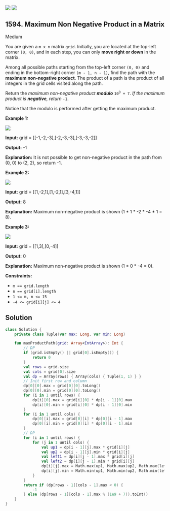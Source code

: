 [![](https://img.shields.io/github/stars/javadev/LeetCode-in-Kotlin?label=Stars&style=flat-square)](https://github.com/javadev/LeetCode-in-Kotlin)
[![](https://img.shields.io/github/forks/javadev/LeetCode-in-Kotlin?label=Fork%20me%20on%20GitHub%20&style=flat-square)](https://github.com/javadev/LeetCode-in-Kotlin/fork)

## 1594\. Maximum Non Negative Product in a Matrix

Medium

You are given a `m x n` matrix `grid`. Initially, you are located at the top-left corner `(0, 0)`, and in each step, you can only **move right or down** in the matrix.

Among all possible paths starting from the top-left corner `(0, 0)` and ending in the bottom-right corner `(m - 1, n - 1)`, find the path with the **maximum non-negative product**. The product of a path is the product of all integers in the grid cells visited along the path.

Return the _maximum non-negative product **modulo**_ <code>10<sup>9</sup> + 7</code>. _If the maximum product is **negative**, return_ `-1`.

Notice that the modulo is performed after getting the maximum product.

**Example 1:**

![](https://assets.leetcode.com/uploads/2021/12/23/product1.jpg)

**Input:** grid = \[\[-1,-2,-3],[-2,-3,-3],[-3,-3,-2]]

**Output:** -1

**Explanation:** It is not possible to get non-negative product in the path from (0, 0) to (2, 2), so return -1.

**Example 2:**

![](https://assets.leetcode.com/uploads/2021/12/23/product2.jpg)

**Input:** grid = \[\[1,-2,1],[1,-2,1],[3,-4,1]]

**Output:** 8

**Explanation:** Maximum non-negative product is shown (1 \* 1 \* -2 \* -4 \* 1 = 8).

**Example 3:**

![](https://assets.leetcode.com/uploads/2021/12/23/product3.jpg)

**Input:** grid = \[\[1,3],[0,-4]]

**Output:** 0

**Explanation:** Maximum non-negative product is shown (1 \* 0 \* -4 = 0).

**Constraints:**

*   `m == grid.length`
*   `n == grid[i].length`
*   `1 <= m, n <= 15`
*   `-4 <= grid[i][j] <= 4`

## Solution

```kotlin
class Solution {
    private class Tuple(var max: Long, var min: Long)

    fun maxProductPath(grid: Array<IntArray>): Int {
        // DP
        if (grid.isEmpty() || grid[0].isEmpty()) {
            return 0
        }
        val rows = grid.size
        val cols = grid[0].size
        val dp = Array(rows) { Array(cols) { Tuple(1, 1) } }
        // Init first row and column
        dp[0][0].max = grid[0][0].toLong()
        dp[0][0].min = grid[0][0].toLong()
        for (i in 1 until rows) {
            dp[i][0].max = grid[i][0] * dp[i - 1][0].max
            dp[i][0].min = grid[i][0] * dp[i - 1][0].min
        }
        for (i in 1 until cols) {
            dp[0][i].max = grid[0][i] * dp[0][i - 1].max
            dp[0][i].min = grid[0][i] * dp[0][i - 1].min
        }
        // DP
        for (i in 1 until rows) {
            for (j in 1 until cols) {
                val up1 = dp[i - 1][j].max * grid[i][j]
                val up2 = dp[i - 1][j].min * grid[i][j]
                val left1 = dp[i][j - 1].max * grid[i][j]
                val left2 = dp[i][j - 1].min * grid[i][j]
                dp[i][j].max = Math.max(up1, Math.max(up2, Math.max(left1, left2)))
                dp[i][j].min = Math.min(up1, Math.min(up2, Math.min(left1, left2)))
            }
        }
        return if (dp[rows - 1][cols - 1].max < 0) {
            -1
        } else (dp[rows - 1][cols - 1].max % (1e9 + 7)).toInt()
    }
}
```